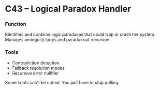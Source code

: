 # C43 – Logical Paradox Handler

### Function

Identifies and contains logic paradoxes that could trap or crash the system. Manages ambiguity loops and paradoxical recursion.

### Tools

- Contradiction detection  
- Fallback resolution modes  
- Recursive error nullifier

Some knots can’t be untied. You just have to stop pulling.
